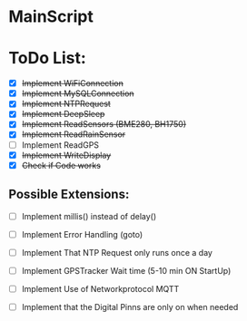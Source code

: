 # MainScript

# ToDo List:

- [x] ~~Implement WiFiConnection~~
- [x] ~~Implement MySQLConnection~~
- [x] ~~Implement NTPRequest~~
- [x] ~~Implement DeepSleep~~
- [x] ~~Implement ReadSensors (BME280, BH1750)~~
- [X] ~~Implement ReadRainSensor~~
- [ ] Implement ReadGPS
- [x] ~~Implement WriteDisplay~~
- [x] ~~Check if Code works~~

## Possible Extensions:

- [ ] Implement millis() instead of delay()
- [ ] Implement Error Handling (goto)
- [ ] Implement That NTP Request only runs once a day
- [ ] Implement GPSTracker Wait time (5-10 min ON StartUp)
- [ ] Implement Use of Networkprotocol MQTT
- [ ] Implement that the Digital Pinns are only on when needed



